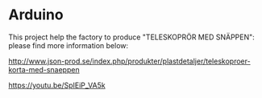 # Arduino

This project help the factory to produce "TELESKOPRÖR MED SNÄPPEN":
please find more information below:

http://www.json-prod.se/index.php/produkter/plastdetaljer/teleskoproer-korta-med-snaeppen


https://youtu.be/SpIEiP_VA5k
